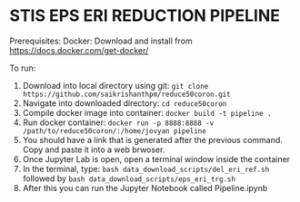 # STIS EPS ERI REDUCTION PIPELINE

Prerequisites:
Docker: Download and install from https://docs.docker.com/get-docker/

To run:
1. Download into local directory using git: 
`git clone https://github.com/saikrishanthpm/reduce50coron.git`
2. Navigate into downloaded directory: 
`cd reduce50coron`
3. Compile docker image into container:
`docker build -t pipeline .`
4. Run docker container:
`docker run -p 8888:8888 -v /path/to/reduce50coron/:/home/jovyan pipeline`
5. You should have a link that is generated after the previous command. Copy and paste it into a web brwoser. 
6. Once Jupyter Lab is open, open a terminal window inside the container
7. In the terminal, type:
`bash data_download_scripts/del_eri_ref.sh` followed by
`bash data_download_scripts/eps_eri_trg.sh`
8. After this you can run the Jupyter Notebook called Pipeline.ipynb
